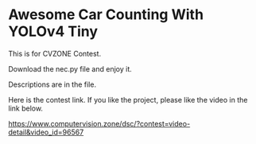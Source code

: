 # Awesome Car Counting With YOLOv4 Tiny

This is for CVZONE Contest.

Download the nec.py file and enjoy it.

Descriptions are in the file.

Here is the contest link. If you like the project, please like the video in the link below.

https://www.computervision.zone/dsc/?contest=video-detail&video_id=96567
